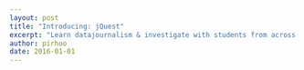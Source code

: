```yaml
---
layout: post
title: "Introducing: jQuest"
excerpt: "Learn datajournalism & investigate with students from across Europe"
author: pirhoo
date: 2016-01-01
---
```


